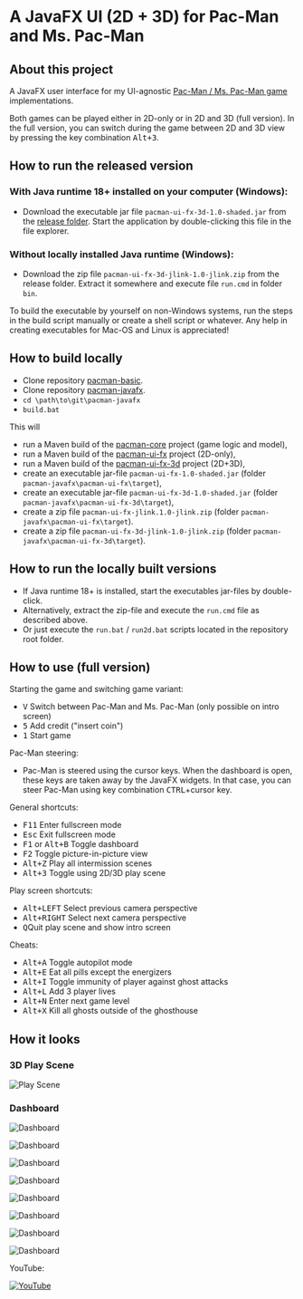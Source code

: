 # A JavaFX UI (2D + 3D) for Pac-Man and Ms. Pac-Man

## About this project

A JavaFX user interface for my UI-agnostic [Pac-Man / Ms. Pac-Man game](https://github.com/armin-reichert/pacman-basic) implementations. 

Both games can be played either in 2D-only or in 2D and 3D (full version). In the full version, you can switch during the game between 2D and 3D view by pressing the key combination <kbd>Alt+3</kbd>.

## How to run the released version

### With Java runtime 18+ installed on your computer (Windows):
- Download the executable jar file `pacman-ui-fx-3d-1.0-shaded.jar` from the [release folder](https://github.com/armin-reichert/pacman-javafx/releases). Start the application by double-clicking this file in the file explorer. 


### Without locally installed Java runtime (Windows):
- Download the zip file `pacman-ui-fx-3d-jlink-1.0-jlink.zip` from the release folder. Extract it somewhere and execute file `run.cmd` in folder `bin`.  

To build the executable by yourself on non-Windows systems, run the steps in the build script manually or create a shell script or whatever. Any help in creating executables for Mac-OS and Linux is appreciated!

## How to build locally

- Clone repository [pacman-basic](https://github.com/armin-reichert/pacman-basic).
- Clone repository [pacman-javafx](https://github.com/armin-reichert/pacman-javafx).
- `cd \path\to\git\pacman-javafx`
- `build.bat`

This will 
- run a Maven build of the [pacman-core](https://github.com/armin-reichert/pacman-basic/tree/main/pacman-core) project (game logic and model),
- run a Maven build of the [pacman-ui-fx](pacman-ui-fx) project (2D-only),
- run a Maven build of the [pacman-ui-fx-3d](pacman-ui-fx-3d) project (2D+3D),
- create an executable jar-file `pacman-ui-fx-1.0-shaded.jar` (folder `pacman-javafx\pacman-ui-fx\target`),
- create an executable jar-file `pacman-ui-fx-3d-1.0-shaded.jar` (folder `pacman-javafx\pacman-ui-fx-3d\target`),
- create a zip file `pacman-ui-fx-jlink.1.0-jlink.zip` (folder `pacman-javafx\pacman-ui-fx\target`).
- create a zip file `pacman-ui-fx-3d-jlink-1.0-jlink.zip` (folder `pacman-javafx\pacman-ui-fx-3d\target`).

## How to run the locally built versions

- If Java runtime 18+ is installed, start the executables jar-files by double-click.
- Alternatively, extract the zip-file and execute the `run.cmd` file as described above.
- Or just execute the `run.bat` / `run2d.bat` scripts located in the repository root folder.

## How to use (full version)

Starting the game and switching game variant:
- <kbd>V</kbd> Switch between Pac-Man and Ms. Pac-Man (only possible on intro screen)
- <kbd>5</kbd> Add credit ("insert coin")
- <kbd>1</kbd> Start game

Pac-Man steering:
- Pac-Man is steered using the cursor keys. When the dashboard is open, these keys are taken away by the JavaFX widgets. 
In that case, you can steer Pac-Man using key combination <kbd>CTRL</kbd>+cursor key.

General shortcuts:
- <kbd>F11</kbd> Enter fullscreen mode
- <kbd>Esc</kbd> Exit fullscreen mode
- <kbd>F1</kbd> or <kbd>Alt+B</kbd> Toggle dashboard
- <kbd>F2</kbd> Toggle picture-in-picture view
- <kbd>Alt+Z</kbd> Play all intermission scenes
- <kbd>Alt+3</kbd> Toggle using 2D/3D play scene

Play screen shortcuts:
- <kbd>Alt+LEFT</kbd> Select previous camera perspective
- <kbd>Alt+RIGHT</kbd> Select next camera perspective
- <kbd>Q</kbd>Quit play scene and show intro screen

Cheats:
  - <kbd>Alt+A</kbd> Toggle autopilot mode
  - <kbd>Alt+E</kbd> Eat all pills except the energizers
  - <kbd>Alt+I</kbd> Toggle immunity of player against ghost attacks
  - <kbd>Alt+L</kbd> Add 3 player lives
  - <kbd>Alt+N</kbd> Enter next game level
  - <kbd>Alt+X</kbd> Kill all ghosts outside of the ghosthouse 

## How it looks

### 3D Play Scene

![Play Scene](doc/pacman-maze.png)

### Dashboard

![Dashboard](doc/dashboard-general.png)

![Dashboard](doc/dashboard-shortcuts.png)

![Dashboard](doc/dashboard-appearance.png)

![Dashboard](doc/dashboard-3d-settings.png)

![Dashboard](doc/dashboard-game-control.png)

![Dashboard](doc/dashboard-game-info.png)

![Dashboard](doc/dashboard-ghost-info.png)

![Dashboard](doc/dashboard-about.png)

YouTube:

[![YouTube](doc/thumbnail.jpg)](https://www.youtube.com/watch?v=_3iQ-PKXX6Y)

